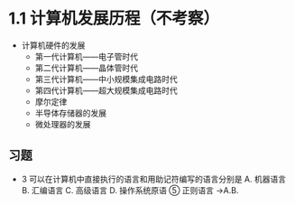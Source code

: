 # 1.1 计算机发展历程（不考察）

- 计算机硬件的发展
  - 第一代计算机——电子管时代
  - 第二代计算机——晶体管时代
  - 第三代计算机——中小规模集成电路时代
  - 第四代计算机——超大规模集成电路时代
  - 摩尔定律
  - 半导体存储器的发展
  - 微处理器的发展

## 习题

- 3 可以在计算机中直接执行的语言和用助记符编写的语言分别是
  A. 机器语言
  B. 汇编语言
  C. 高级语言
  D. 操作系统原语
  ⑤ 正则语言 →A.B.
